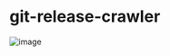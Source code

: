 # git-release-crawler
![image](https://user-images.githubusercontent.com/94853261/202252383-aa585982-252c-44cd-bc2e-443230054eb1.png)
